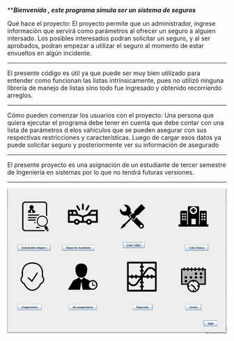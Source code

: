 *******Bienvenido , este programa simula ser un sistema de seguros*****

Qué hace el proyecto: 
El proyecto permite que un administrador, ingrese información que servirá como parámetros al ofrecer un seguro a alguien intersado. Los posibles interesados podran solicitar un seguro, y al ser aprobados, podran empezar a utilizar el seguro al momento de estar envueltos en algún incidente. 

*************************************************
El presente código es útil ya que puede ser muy bien utilizado para entender como funcionan las listas intrínsicamente, pues no utilizó ninguna librería de manejo de listas sino todo fue ingresado y obtenido recorriendo arreglos. 

*************************************************

Cómo pueden comenzar los usuarios con el proyecto: 
Una persona que quiera ejecutar el programa debe tener en cuenta que debe contar con una lista de parámetros d elos vahiculos que se pueden asegurar con sus respectivas restricciones y características. Luego de cargar esos datos ya puede solicitar seguro y posteriormente ver su información de asegurado 

*************************************************

El presente proyecto es una asignación de un estudiante de tercer semestre de Ingeniería en sistemas por lo que no tendrá futuras versiones. 

***********************************************

![alt text](https://github.com/mpvcumes/IPC1-201216037incorrect/blob/master/Proyecto1Vacaciones/Imagenes/PanelAdministrador.PNG)

